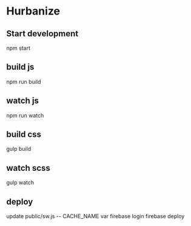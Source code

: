 # Hurbanize

## Start development
npm start


## build js
npm run build

## watch js
npm run watch

## build css
gulp build

## watch scss
gulp watch


## deploy
update public/sw.js -- CACHE_NAME var
firebase login
firebase deploy
